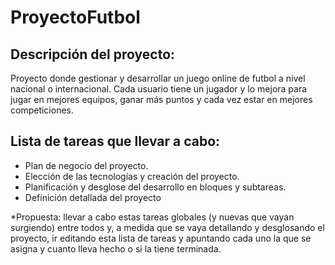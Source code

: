 ProyectoFutbol
==============

Descripción del proyecto:
-------------------------

Proyecto donde gestionar y desarrollar un juego online de futbol a nivel nacional o internacional.
Cada usuario tiene un jugador y lo mejora para jugar en mejores equipos, ganar más puntos y cada
vez estar en mejores competiciones.


Lista de tareas que llevar a cabo:
----------------------------------

- Plan de negocio del proyecto.
- Elección de las tecnologías y creación del proyecto.
- Planificación y desglose del desarrollo en bloques y subtareas.
- Definición detallada del proyecto


*Propuesta: llevar a cabo estas tareas globales (y nuevas que vayan surgiendo) entre todos y, a
medida que se vaya detallando y desglosando el proyecto, ir editando esta lista de tareas y apuntando
cada uno la que se asigna y cuanto lleva hecho o si la tiene terminada.
